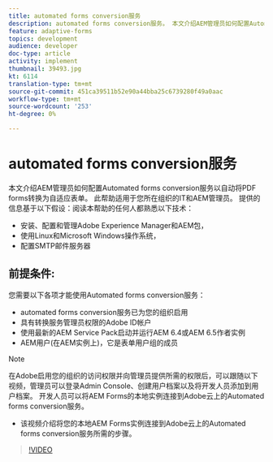```yaml
---
title: automated forms conversion服务
description: automated forms conversion服务。 本文介绍AEM管理员如何配置Automated forms conversion服务以自动将PDF forms转换为自适应表单。 此帮助适用于您所在组织的IT和AEM管理员。
feature: adaptive-forms
topics: development
audience: developer
doc-type: article
activity: implement
thumbnail: 39493.jpg
kt: 6114
translation-type: tm+mt
source-git-commit: 451ca39511b52e90a44bba25c6739280f49a0aac
workflow-type: tm+mt
source-wordcount: '253'
ht-degree: 0%

---
```


# automated forms conversion服务

本文介绍AEM管理员如何配置Automated forms conversion服务以自动将PDF forms转换为自适应表单。 此帮助适用于您所在组织的IT和AEM管理员。 提供的信息基于以下假设：阅读本帮助的任何人都熟悉以下技术：

* 安装、配置和管理Adobe Experience Manager和AEM包，
* 使用Linux和Microsoft Windows操作系统，
* 配置SMTP邮件服务器

## 前提条件:

您需要以下各项才能使用Automated forms conversion服务：

* automated forms conversion服务已为您的组织启用
* 具有转换服务管理员权限的Adobe ID帐户
* 使用最新的AEM Service Pack启动并运行AEM 6.4或AEM 6.5作者实例
* AEM用户(在AEM实例上)，它是表单用户组的成员

>[!NOTE]
>在Adobe启用您的组织的访问权限并向管理员提供所需的权限后，可以跟随以下视频，管理员可以登录Admin Console、创建用户档案以及将开发人员添加到用户档案。 开发人员可以将AEM Forms的本地实例连接到Adobe云上的Automated forms conversion服务。

* 该视频介绍将您的本地AEM Forms实例连接到Adobe云上的Automated forms conversion服务所需的步骤。

>[!VIDEO](https://video.tv.adobe.com/v/39493/?quality=9&learn=on)

